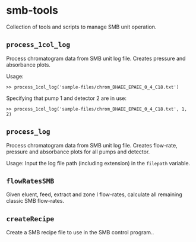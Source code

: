 # smb-tools

Collection of tools and scripts to manage SMB unit operation.

## `process_1col_log`

Process chromatogram data from SMB unit log file. Creates pressure and absorbance plots.

Usage:

```
>> process_1col_log('sample-files/chrom_DHAEE_EPAEE_0_4_C18.txt')
```

Specifying that pump 1 and detector 2 are in use:

```
>> process_1col_log('sample-files/chrom_DHAEE_EPAEE_0_4_C18.txt', 1, 2)
```


## `process_log`

Process chromatogram data from SMB unit log file. Creates flow-rate, pressure and absorbance plots for all pumps and detector.

Usage: Input the log file path (including extension) in the `filepath` variable.


## `flowRatesSMB`

Given eluent, feed, extract and zone I flow-rates, calculate all remaining classic SMB flow-rates.


## `createRecipe`

Create a SMB recipe file to use in the SMB control program..